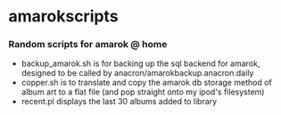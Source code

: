 # amarokscripts
### Random scripts for amarok @ home

- backup_amarok.sh is for backing up the sql backend for amarok, designed to be called by anacron/amarokbackup.anacron.daily
- copper.sh is to translate and copy the amarok db storage method of album art to a flat file (and pop straight onto my ipod's filesystem)
- recent.pl displays the last 30 albums added to library
